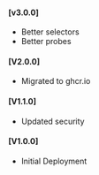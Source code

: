 #### [v3.0.0]
- Better selectors
- Better probes

#### [V2.0.0]
* Migrated to ghcr.io

#### [V1.1.0]
* Updated security

#### [V1.0.0]
* Initial Deployment
